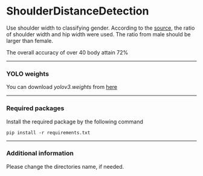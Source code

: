 # ShoulderDistanceDetection
Use shoulder width to classifying gender. 
According to the [source], the ratio of shoulder width and hip width were used.
The ratio from male should be larger than female.

The overall accuracy of over 40 body attain 72%

---
### YOLO weights
 
You can download *yolov3.weights* from [here]

---
### Required packages

Install the required package by the following command
```
pip install -r requirements.txt
```
---
### Additional information
Please change the directories name, if needed.



[here]: https://pjreddie.com/darknet/yolo/
[source]: https://www.drawingforall.net/human-body-proportions/
